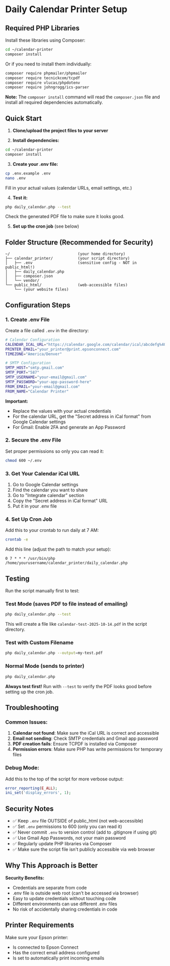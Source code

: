 # Daily Calendar Printer Setup

## Required PHP Libraries

Install these libraries using Composer:

```bash
cd ~/calendar-printer
composer install
```

Or if you need to install them individually:

```bash
composer require phpmailer/phpmailer
composer require tecnickcom/tcpdf
composer require vlucas/phpdotenv
composer require johngrogg/ics-parser
```

**Note:** The `composer install` command will read the `composer.json` file and install all required dependencies automatically.

## Quick Start

1. **Clone/upload the project files to your server**

2. **Install dependencies:**

```bash
cd ~/calendar-printer
composer install
```

3. **Create your .env file:**

```bash
cp .env.example .env
nano .env
```

Fill in your actual values (calendar URLs, email settings, etc.)

4. **Test it:**

```bash
php daily_calendar.php --test
```

Check the generated PDF file to make sure it looks good.

5. **Set up the cron job** (see below)

## Folder Structure (Recommended for Security)

```
~/                              (your home directory)
├── calendar_printer/           (your script directory)
│   ├── .env                    (sensitive config - NOT in public_html!)
│   ├── daily_calendar.php
│   ├── composer.json
│   └── vendor/
└── public_html/                (web-accessible files)
    └── (your website files)
```

## Configuration Steps

### 1. Create .env File

Create a file called `.env` in the directory:

```bash
# Calendar Configuration
CALENDAR_ICAL_URL="https://calendar.google.com/calendar/ical/abcdefg%40gmail.com/public/basic.ics"
PRINTER_EMAIL="your_printer@print.epsonconnect.com"
TIMEZONE="America/Denver"

# SMTP Configuration
SMTP_HOST="smtp.gmail.com"
SMTP_PORT="587"
SMTP_USERNAME="your-email@gmail.com"
SMTP_PASSWORD="your-app-password-here"
FROM_EMAIL="your-email@gmail.com"
FROM_NAME="Calendar Printer"
```

**Important:**

- Replace the values with your actual credentials
- For the calendar URL, get the "Secret address in iCal format" from Google Calendar settings
- For Gmail: Enable 2FA and generate an App Password

### 2. Secure the .env File

Set proper permissions so only you can read it:

```bash
chmod 600 ~/.env
```

### 3. Get Your Calendar iCal URL

1. Go to Google Calendar settings
2. Find the calendar you want to share
3. Go to "Integrate calendar" section
4. Copy the "Secret address in iCal format" URL
5. Put it in your .env file

### 4. Set Up Cron Job

Add this to your crontab to run daily at 7 AM:

```bash
crontab -e
```

Add this line (adjust the path to match your setup):

```
0 7 * * * /usr/bin/php /home/yourusername/calendar_printer/daily_calendar.php
```

## Testing

Run the script manually first to test:

### Test Mode (saves PDF to file instead of emailing)

```bash
php daily_calendar.php --test
```

This will create a file like `calendar-test-2025-10-14.pdf` in the script directory.

### Test with Custom Filename

```bash
php daily_calendar.php --output=my-test.pdf
```

### Normal Mode (sends to printer)

```bash
php daily_calendar.php
```

**Always test first!** Run with `--test` to verify the PDF looks good before setting up the cron job.

## Troubleshooting

### Common Issues:

1. **Calendar not found**: Make sure the iCal URL is correct and accessible
2. **Email not sending**: Check SMTP credentials and Gmail app password
3. **PDF creation fails**: Ensure TCPDF is installed via Composer
4. **Permission errors**: Make sure PHP has write permissions for temporary files

### Debug Mode:

Add this to the top of the script for more verbose output:

```php
error_reporting(E_ALL);
ini_set('display_errors', 1);
```

## Security Notes

- ✅ Keep `.env` file OUTSIDE of public_html (not web-accessible)
- ✅ Set `.env` permissions to 600 (only you can read it)
- ✅ Never commit `.env` to version control (add to .gitignore if using git)
- ✅ Use Gmail App Passwords, not your main password
- ✅ Regularly update PHP libraries via Composer
- ✅ Make sure the script file isn't publicly accessible via web browser

## Why This Approach is Better

**Security Benefits:**

- Credentials are separate from code
- .env file is outside web root (can't be accessed via browser)
- Easy to update credentials without touching code
- Different environments can use different .env files
- No risk of accidentally sharing credentials in code

## Printer Requirements

Make sure your Epson printer:

- Is connected to Epson Connect
- Has the correct email address configured
- Is set to automatically print incoming emails
